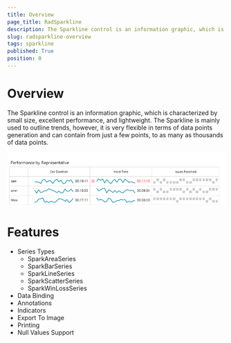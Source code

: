 ```yaml
---
title: Overview
page_title: RadSparkline
description: The Sparkline control is an information graphic, which is characterized by small size, excellent performance
slug: radsparkline-overview
tags: sparkline
published: True
position: 0
---
```



# Overview

The Sparkline control is an information graphic, which is characterized by small size, excellent performance, and lightweight. The Sparkline is mainly used to outline trends, however, it is very flexible in terms of data points generation and can contain from just a few points, to as many as thousands of data points.  

 ![](images/sparkline-overview001.png)

# Features

* Series Types
    * SparkAreaSeries
    * SparkBarSeries
    * SparkLineSeries
    * SparkScatterSeries
    * SparkWinLossSeries
* Data Binding
* Annotations
* Indicators
* Export To Image
* Printing
* Null Values Support